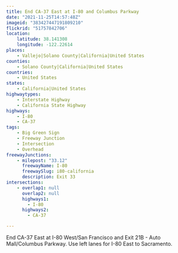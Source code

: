 ```yaml
---
title: End CA-37 East at I-80 and Columbus Parkway
date: "2021-11-25T14:57:48Z"
imageid: "383427447191809210"
flickrid: "51757842706"
location:
    latitude: 38.141308
    longitude: -122.22614
places:
    - Vallejo|Solano County|California|United States
counties:
    - Solano County|California|United States
countries:
    - United States
states:
    - California|United States
highwaytypes:
    - Interstate Highway
    - California State Highway
highways:
    - I-80
    - CA-37
tags:
    - Big Green Sign
    - Freeway Junction
    - Intersection
    - Overhead
freewayJunctions:
    - milepost: "33.12"
      freewayName: I-80
      freewaySlug: i80-california
      description: Exit 33
intersections:
    - overlap1: null
      overlap2: null
      highways1:
        - I-80
      highways2:
        - CA-37

---
```

End CA-37 East at I-80 West/San Francisco and Exit 21B - Auto Mall/Columbus Parkway.  Use left lanes for I-80 East to Sacramento.